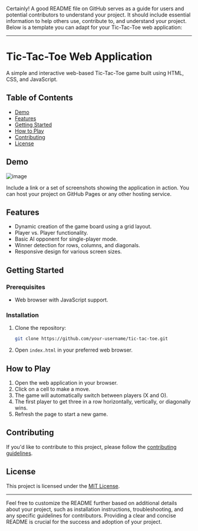 Certainly! A good README file on GitHub serves as a guide for users and potential contributors to understand your project. It should include essential information to help others use, contribute to, and understand your project. Below is a template you can adapt for your Tic-Tac-Toe web application:

---

# Tic-Tac-Toe Web Application

A simple and interactive web-based Tic-Tac-Toe game built using HTML, CSS, and JavaScript.

## Table of Contents

- [Demo](#demo)
- [Features](#features)
- [Getting Started](#getting-started)
- [How to Play](#how-to-play)
- [Contributing](#contributing)
- [License](#license)

## Demo
![image](https://github.com/wasim0009/PRODIGY_WD_03/assets/117257818/ca5b0c2e-2400-499e-be51-4539e545d074)

Include a link or a set of screenshots showing the application in action. You can host your project on GitHub Pages or any other hosting service.

## Features

- Dynamic creation of the game board using a grid layout.
- Player vs. Player functionality.
- Basic AI opponent for single-player mode.
- Winner detection for rows, columns, and diagonals.
- Responsive design for various screen sizes.

## Getting Started

### Prerequisites

- Web browser with JavaScript support.

### Installation

1. Clone the repository:

   ```bash
   git clone https://github.com/your-username/tic-tac-toe.git
   ```

2. Open `index.html` in your preferred web browser.

## How to Play

1. Open the web application in your browser.
2. Click on a cell to make a move.
3. The game will automatically switch between players (X and O).
4. The first player to get three in a row horizontally, vertically, or diagonally wins.
5. Refresh the page to start a new game.

## Contributing

If you'd like to contribute to this project, please follow the [contributing guidelines](CONTRIBUTING.md).

## License

This project is licensed under the [MIT License](LICENSE).

---

Feel free to customize the README further based on additional details about your project, such as installation instructions, troubleshooting, and any specific guidelines for contributors. Providing a clear and concise README is crucial for the success and adoption of your project.
